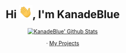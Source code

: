 <div align="center">
<h1 align="center">Hi <img width="35" src="https://github.com/1999AZZAR/1999AZZAR/blob/main/resources/img/waving.gif">, I'm KanadeBlue</h1>
<p align="center">
    <a href="https://github.com/anuraghazra/github-readme-stats"><img alt="KanadeBlue' Github Stats" src="https://github-readme-stats.vercel.app/api?username=KanadeBlue&show_icons=true&count_private=true&theme=highcontrast" height="192px"/>
    </a>
  

  </p>

  <p align="center">
    ·
    <a href="https://github.com/KanadeBlue?tab=repositories">My Projects</a>
    

    
  </p>
  
  </div>
<!--
**KanadeBlue/KanadeBlue** is a ✨ _special_ ✨ repository because its `README.md` (this file) appears on your GitHub profile.

Here are some ideas to get you started:

- 🔭 I’m currently working on ...
- 🌱 I’m currently learning ...
- 👯 I’m looking to collaborate on ...
- 🤔 I’m looking for help with ...
- 💬 Ask me about ...
- 📫 How to reach me: ...
- 😄 Pronouns: ...
- ⚡ Fun fact: ...
-->
